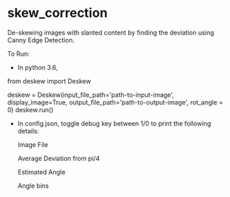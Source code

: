 # skew_correction
De-skewing images with slanted content by finding the deviation using Canny Edge Detection.

To Run:
-  In python 3.6,

from deskew import Deskew

deskew = Deskew(input_file_path='path-to-input-image',
                display_image=True,
                output_file_path='path-to-output-image',
                rot_angle = 0)
deskew.run()

- In config.json,
  toggle debug key between 1/0 to print the following details:
    
    Image File
    
    Average Deviation from pi/4
    
    Estimated Angle
    
    Angle bins
